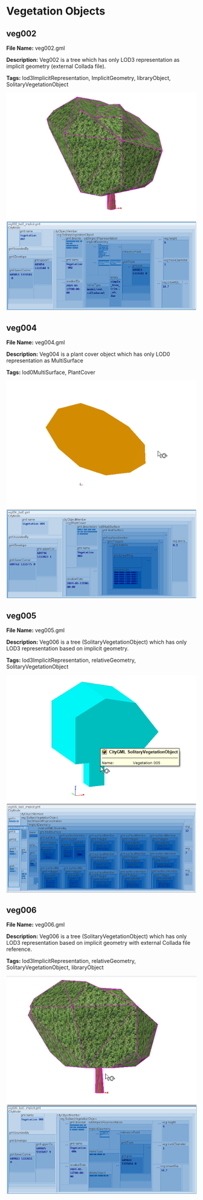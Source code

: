 # Vegetation Objects

## veg002

**File Name:** veg002.gml

**Description:** Veg002 is a tree which has only LOD3 representation as implicit geometry (external Collada file).

**Tags:** lod3ImplicitRepresentation, ImplicitGeometry, libraryObject, SolitaryVegetationObject

![veg002](images/veg002.png)
![veg002 base](images/veg002_base.png)

## veg004

**File Name:** veg004.gml

**Description:** Veg004 is a plant cover object which has only LOD0 representation as MultiSurface

**Tags:** lod0MultiSurface, PlantCover

![veg004](images/veg004.png)
![veg004 base](images/veg004_base.png)

## veg005

**File Name:** veg005.gml

**Description:** Veg006 is a tree (SolitaryVegetationObject) which has only LOD3 representation based on implicit geometry.

**Tags:** lod3ImplicitRepresentation, relativeGeometry, SolitaryVegetationObject

![veg005](images/veg005.png)
![veg005 base](images/veg005_base.png)

## veg006

**File Name:** veg006.gml

**Description:** Veg006 is a tree (SolitaryVegetationObject) which has only LOD3 representation based on implicit geometry with external Collada file reference.

**Tags:** lod3ImplicitRepresentation, relativeGeometry, SolitaryVegetationObject, libraryObject

![veg006](images/veg006.png)
![veg006 base](images/veg006_base.png)